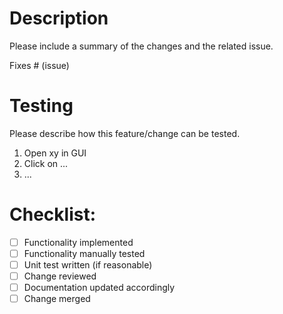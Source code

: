 # Description

Please include a summary of the changes and the related issue. 

Fixes # (issue)

# Testing

Please describe how this feature/change can be tested.

1. Open xy in GUI
2. Click on ...
3. ...

# Checklist:

- [ ] Functionality implemented
- [ ] Functionality manually tested
- [ ] Unit test written (if reasonable)
- [ ] Change reviewed
- [ ] Documentation updated accordingly
- [ ] Change merged
